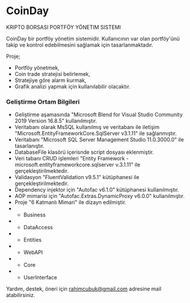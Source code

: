 # CoinDay

KRIPTO BORSASI PORTFÖY YÖNETIM SISTEMI
 
CoinDay bir portföy yönetim sistemidir. Kullanıcının var olan portföy'ünü takip ve kontrol edebilmesini sağlamak için tasarlanmaktadır.

Proje;
* Portföy yönetmek,
* Coin trade stratejisi belirlemek,
* Stratejiye göre alarm kurmak,
* Grafik analizi yapmak için kullanılabilir olacaktır.

### Geliştirme Ortam Bilgileri
* Geliştirme aşamasında "Microsoft Blend for Visual Studio Community 2019 Version 16.8.5" kullanılmıştır.
* Veritabanı olarak MsSQL kullanılmış ve veritabanı ile iletişim "Microsoft.EntityFrameworkCore.SqlServer v3.1.11" ile sağlanmıştır.
* Veritabanı "Microsoft SQL Server Management Studio 11.0.3000.0" ile tasarlanıştır.
* DatabaseFile klasörü içerisnde script dosyası eklenmiştir.
* Veri tabanı CRUD işlemleri "Entity Framework - microsoft.entityframeworkcore.sqlserver v.3.1.11" ile gerçekleştirilmektedir.
* Validasyon "FluentValidation v9.5.1" kütüphanesi ile gerçekleştirilmektedir.
* Dependency injektor için "Autofac v6.1.0" kütüphanesi kullanılmıştır.
* AOP mimarisi için "Autofac.Extras.DynamicProxy v6.0.0" kullanılmıştır.
* Proje "6 Katmanlı Mimari" ile dizayn edilmiştir.
* * Business
* * DataAccess
* * Entities
* * WebAPI
* * Core
* * UserInterface

Yardım, destek, öneri için rahimcubuk@gmail.com adresine mail atabilirsiniz.
